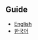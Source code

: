 ## Guide
- [English](#https://github.com/HanJunKwon/Taboo/blob/feature/readme/README.en.md)
- [한국어](#https://github.com/HanJunKwon/Taboo/blob/feature/readme/README.kr.md)